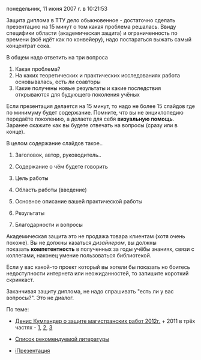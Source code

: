 понедельник, 11 июня 2007 г. в 10:21:53

Защита диплома в ТТУ дело обыкновенное - достаточно сделать презентацию на 15 минут о том какая проблема решалась. Ввиду специфики области (академическая защита) и ограниченность по времени (всё идёт как по конвейеру), надо постараться выжать самый концентрат сока.

В общем надо ответить на три вопроса  

1. Какая проблема?
2. На каких теоретических и практических исследованиях работа основывалась, есть ли соавторы  
3. Какие получены новые результаты и какие последствия открываются для будующего поколения учёных

Если презентация делается на 15 минут, то надо не более 15 слайдов где по минимуму будет содержание. Помните, что вы не энциклопедию передаёте поколению, а делаете для себя **визуальную помощь**. Заранее скажите как вы будете отвечать на вопросы (сразу или в конце).  

<!-- truncate -->

В целом содержание слайдов такое..

1. Заголовок, автор, руководитель..
2. Содержание о чём будете говорить
3. Цель работы
4. Область работы (введение)
5. Основное описание вашей практической работы
6. Результаты  
    
7. Благодарности и вопросы

Академическая защита это не продажа товара клиентам (хотя очень похоже). Вы не должны казаться _дизайнером_, вы должны показать **компетентность** в полученных за годы учёбы знаниях, связи с коллегами, наконец умение пользоваться библиотекой.

Если у вас какой-то проект который вы хотели бы показать но боитесь недоступности интернета или неожиданностей, то запишите короткий скринкаст.

Заканчивая защиту диплома, не надо спрашивать "есть ли у вас вопросы?". Это не диалог.

По теме:

- [Денис Кумландер о защите магистранских работ 2012г.](http://kumlander.blogspot.com/2012/12/blog-post.html) + 2011 в трёх частях - [1](http://kumlander.blogspot.com/2011/06/1.html), [2](http://kumlander.blogspot.com/2011/06/2.html), [3](http://kumlander.blogspot.com/2011/06/3.html)   
    
- [Список рекомендуемой литературы](http://kapterev.livejournal.com/696992.html)
- [iПрезентация](http://ctrl-c-writer.ru/ipresentation/)